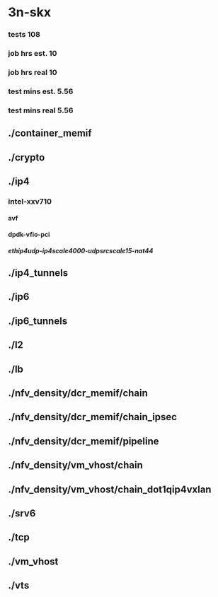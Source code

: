 # 3n-skx
### tests 108
### job hrs est. 10
### job hrs real 10
### test mins est. 5.56
### test mins real 5.56
## ./container_memif
## ./crypto
## ./ip4
### intel-xxv710
#### avf
#### dpdk-vfio-pci
##### ethip4udp-ip4scale4000-udpsrcscale15-nat44
## ./ip4_tunnels
## ./ip6
## ./ip6_tunnels
## ./l2
## ./lb
## ./nfv_density/dcr_memif/chain
## ./nfv_density/dcr_memif/chain_ipsec
## ./nfv_density/dcr_memif/pipeline
## ./nfv_density/vm_vhost/chain
## ./nfv_density/vm_vhost/chain_dot1qip4vxlan
## ./srv6
## ./tcp
## ./vm_vhost
## ./vts
